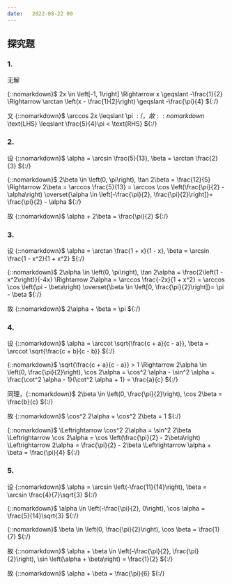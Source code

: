```yaml
---
date:   2022-08-22 00
---
```

## 探究题

### 1.

无解

{::nomarkdown}$ 2x \in \left[-1, 1\right] \Rightarrow x \geqslant -\frac{1}{2} \Rightarrow \arctan \left(x - \frac{1}{2}\right) \geqslant -\frac{\pi}{4} ${:/}

又 {::nomarkdown}$ \arccos 2x \leqslant \pi ${:/}，故 {::nomarkdown}$ \text{LHS} \leqslant \frac{5}{4}\pi < \text{RHS} ${:/}

### 2.

设 {::nomarkdown}$ \alpha = \arcsin \frac{5}{13}, \beta = \arctan \frac{2}{3} ${:/}

{::nomarkdown}$ 2\beta \in \left(0, \pi\right), \tan 2\beta = \frac{12}{5} \Rightarrow 2\beta = \arccos \frac{5}{13} = \arccos \cos \left(\frac{\pi}{2} - \alpha\right) \overset{\alpha \in \left[-\frac{\pi}{2}, \frac{\pi}{2}\right]}= \frac{\pi}{2} - \alpha ${:/}

故 {::nomarkdown}$ \alpha + 2\beta = \frac{\pi}{2} ${:/}

### 3.

设 {::nomarkdown}$ \alpha = \arctan \frac{1 + x}{1 - x}, \beta = \arcsin \frac{1 - x^2}{1 + x^2} ${:/}

{::nomarkdown}$ 2\alpha \in \left(0, \pi\right), \tan 2\alpha = \frac{2\left(1 - x^2\right)}{-4x} \Rightarrow 2\alpha = \arccos \frac{-2x}{1 + x^2} = \arccos \cos \left(\pi - \beta\right) \overset{\beta \in \left[0, \frac{\pi}{2}\right]}= \pi - \beta ${:/}

故 {::nomarkdown}$ 2\alpha + \beta = \pi ${:/}

### 4.

设 {::nomarkdown}$ \alpha = \arccot \sqrt{\frac{c + a}{c - a}}, \beta = \arccot \sqrt{\frac{c + b}{c - b}} ${:/}

{::nomarkdown}$ \sqrt{\frac{c + a}{c - a}} > 1 \Rightarrow 2\alpha \in \left(0, \frac{\pi}{2}\right), \cos 2\alpha = \cos^2 \alpha - \sin^2 \alpha = \frac{\cot^2 \alpha - 1}{\cot^2 \alpha + 1} = \frac{a}{c} ${:/}

同理，{::nomarkdown}$ 2\beta \in \left(0, \frac{\pi}{2}\right), \cos 2\beta = \frac{b}{c} ${:/}

故 {::nomarkdown}$ \cos^2 2\alpha + \cos^2 2\beta = 1 ${:/}

{::nomarkdown}$ \Leftrightarrow \cos^2 2\alpha = \sin^2 2\beta \Leftrightarrow \cos 2\alpha = \cos \left(\frac{\pi}{2} - 2\beta\right) \Leftrightarrow 2\alpha = \frac{\pi}{2} - 2\beta \Leftrightarrow \alpha + \beta = \frac{\pi}{4} ${:/}

### 5.

设 {::nomarkdown}$ \alpha = \arcsin \left(-\frac{11}{14}\right), \beta = \arcsin \frac{4}{7}\sqrt{3} ${:/}

{::nomarkdown}$ \alpha \in \left(-\frac{\pi}{2}, 0\right), \cos \alpha = \frac{5}{14}\sqrt{3} ${:/}

{::nomarkdown}$ \beta \in \left(0, \frac{\pi}{2}\right), \cos \beta = \frac{1}{7} ${:/}

故 {::nomarkdown}$ \alpha + \beta \in \left(-\frac{\pi}{2}, \frac{\pi}{2}\right), \sin \left(\alpha + \beta\right) = \frac{1}{2} ${:/}

故 {::nomarkdown}$ \alpha + \beta = \frac{\pi}{6} ${:/}

